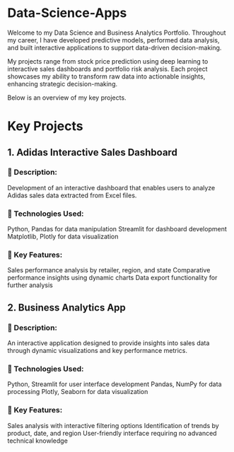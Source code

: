 # Data-Science-Apps

Welcome to my Data Science and Business Analytics Portfolio. Throughout my career, I have developed predictive models, performed data analysis, and built interactive applications to support data-driven decision-making.

My projects range from stock price prediction using deep learning to interactive sales dashboards and portfolio risk analysis. Each project showcases my ability to transform raw data into actionable insights, enhancing strategic decision-making.

Below is an overview of my key projects.


# Key Projects

## 1. Adidas Interactive Sales Dashboard

### 📌 Description:
Development of an interactive dashboard that enables users to analyze Adidas sales data extracted from Excel files.

### 📌 Technologies Used:

Python, Pandas for data manipulation
Streamlit for dashboard development
Matplotlib, Plotly for data visualization

### 📌 Key Features:

Sales performance analysis by retailer, region, and state
Comparative performance insights using dynamic charts
Data export functionality for further analysis


## 2. Business Analytics App

### 📌 Description:
An interactive application designed to provide insights into sales data through dynamic visualizations and key performance metrics.

### 📌 Technologies Used:

Python, Streamlit for user interface development
Pandas, NumPy for data processing
Plotly, Seaborn for data visualization

### 📌 Key Features:

Sales analysis with interactive filtering options
Identification of trends by product, date, and region
User-friendly interface requiring no advanced technical knowledge



